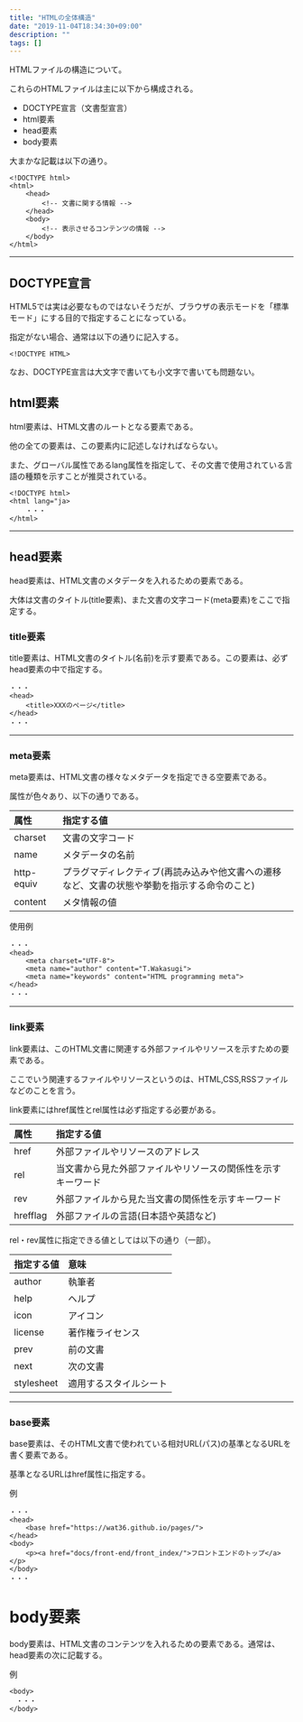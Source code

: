 ```yaml
---
title: "HTMLの全体構造"
date: "2019-11-04T18:34:30+09:00"
description: ""
tags: []
---
```


HTMLファイルの構造について。

これらのHTMLファイルは主に以下から構成される。

- DOCTYPE宣言（文書型宣言）
- html要素
 - head要素
 - body要素

大まかな記載は以下の通り。

```
<!DOCTYPE html>
<html>
    <head>
        <!-- 文書に関する情報 -->
    </head>
    <body>
        <!-- 表示させるコンテンツの情報 -->
    </body>
</html>
```

<hr>

## DOCTYPE宣言

HTML5では実は必要なものではないそうだが、ブラウザの表示モードを「標準モード」にする目的で指定することになっている。

指定がない場合、通常は以下の通りに記入する。

```
<!DOCTYPE HTML>
```

なお、DOCTYPE宣言は大文字で書いても小文字で書いても問題ない。


## html要素

html要素は、HTML文書のルートとなる要素である。

他の全ての要素は、この要素内に記述しなければならない。

また、グローバル属性であるlang属性を指定して、その文書で使用されている言語の種類を示すことが推奨されている。

```
<!DOCTYPE html>
<html lang="ja>
    ・・・
</html>
```

<hr>

## head要素

head要素は、HTML文書のメタデータを入れるための要素である。

大体は文書のタイトル(title要素)、また文書の文字コード(meta要素)をここで指定する。

### title要素

title要素は、HTML文書のタイトル(名前)を示す要素である。この要素は、必ずhead要素の中で指定する。

```
・・・
<head>
    <title>XXXのページ</title>
</head>
・・・
```

<hr>

### meta要素

meta要素は、HTML文書の様々なメタデータを指定できる空要素である。

属性が色々あり、以下の通りである。

|属性|指定する値|
|:---|:---|
|charset|文書の文字コード|
|name|メタデータの名前|
|http-equiv|プラグマディレクティブ(再読み込みや他文書への遷移など、文書の状態や挙動を指示する命令のこと)|
|content|メタ情報の値|

使用例

```
・・・
<head>
    <meta charset="UTF-8">
    <meta name="author" content="T.Wakasugi">
    <meta name="keywords" content="HTML programming meta">
</head>
・・・
```

<hr>

### link要素

link要素は、このHTML文書に関連する外部ファイルやリソースを示すための要素である。

ここでいう関連するファイルやリソースというのは、HTML,CSS,RSSファイルなどのことを言う。

link要素にはhref属性とrel属性は必ず指定する必要がある。

|属性|指定する値|
|:---|:---|
|href|外部ファイルやリソースのアドレス|
|rel|当文書から見た外部ファイルやリソースの関係性を示すキーワード|
|rev|外部ファイルから見た当文書の関係性を示すキーワード|
|hrefflag|外部ファイルの言語(日本語や英語など)|

rel・rev属性に指定できる値としては以下の通り（一部）。

|指定する値|意味|
|:---|:---|
|author|執筆者|
|help|ヘルプ|
|icon|アイコン|
|license|著作権ライセンス|
|prev|前の文書|
|next|次の文書|
|stylesheet|適用するスタイルシート|

<hr>

### base要素

base要素は、そのHTML文書で使われている相対URL(パス)の基準となるURLを書く要素である。

基準となるURLはhref属性に指定する。

例

```
・・・
<head>
    <base href="https://wat36.github.io/pages/">
</head>
<body>
    <p><a href="docs/front-end/front_index/">フロントエンドのトップ</a></p>
</body>
・・・
```

# body要素

body要素は、HTML文書のコンテンツを入れるための要素である。通常は、head要素の次に記載する。

例

```
<body>
　・・・
</body>
```
